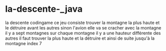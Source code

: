 # la-descente-_java
la descente codingame ce jeu consiste trouver la montagne la plus haute et le détruire avant les autres sinon l'avion elle va se cracher avec la montagne il y a sept montagnes sur chaque montagne il y a une hauteur différente des autres il faut trouver la plus haute et la détruire et ainsi de suite jusqu'à la montagne index 7
